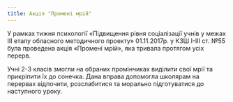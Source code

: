 ```yaml
---
title: Акція "Промені мрій"
---
```


У рамках тижня психології «Підвищення рівня соціалізації учнів у межах ІІІ етапу обласного методичного проекту» 01.11.2017р. у КЗШ І-ІІІ ст. №55 була проведена акція «Промені мрій», яка тривала протягом усіх перерв.

Учні 2-3 класів змогли на обраних промінчиках виділити свої мрії та прикріпити їх до сонечка. Дана вправа допомогла школярам на перервах відпочити, розслабитися та морально підготуватися до наступного уроку.

<slideshow id="_/72157686840070572" />
